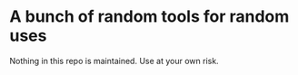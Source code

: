 # A bunch of random tools for random uses

Nothing in this repo is maintained. Use at your own risk.
